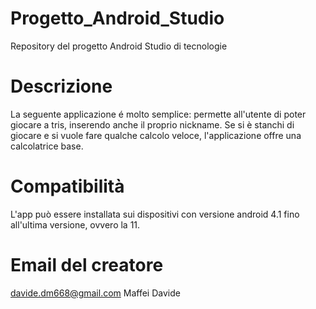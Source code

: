 # Progetto_Android_Studio
Repository del progetto Android Studio di tecnologie

# Descrizione
La seguente applicazione é molto semplice: permette all'utente di poter giocare a tris, inserendo anche il proprio nickname.
Se si è stanchi di giocare e si vuole fare qualche calcolo veloce, l'applicazione offre una calcolatrice base.

# Compatibilità
L'app può essere installata sui dispositivi con versione android 4.1 fino all'ultima versione, ovvero la 11.

# Email del creatore
davide.dm668@gmail.com
Maffei Davide
